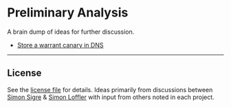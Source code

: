 # Preliminary Analysis
A brain dump of ideas for further discussion.

* [Store a warrant canary in DNS](warrant-canary-dns)

-------
## License
See the [license file](LICENSE) for details. Ideas primarily from discussions between [Simon Sigre](https://simonsigre.com) & [Simon Loffler](https://sighmon.com) with input from others noted in each project.
